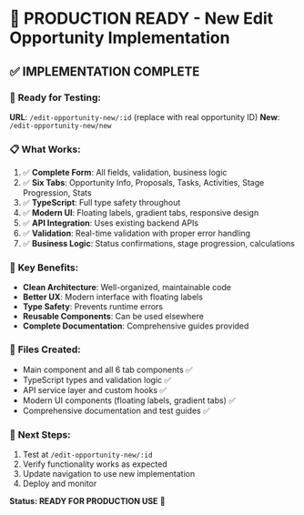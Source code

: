 # 🎉 PRODUCTION READY - New Edit Opportunity Implementation

## ✅ **IMPLEMENTATION COMPLETE**

### 🚀 **Ready for Testing:**
**URL**: `/edit-opportunity-new/:id` (replace with real opportunity ID)
**New**: `/edit-opportunity-new/new`

### 📋 **What Works:**
1. ✅ **Complete Form**: All fields, validation, business logic
2. ✅ **Six Tabs**: Opportunity Info, Proposals, Tasks, Activities, Stage Progression, Stats
3. ✅ **TypeScript**: Full type safety throughout
4. ✅ **Modern UI**: Floating labels, gradient tabs, responsive design
5. ✅ **API Integration**: Uses existing backend APIs
6. ✅ **Validation**: Real-time validation with proper error handling
7. ✅ **Business Logic**: Status confirmations, stage progression, calculations

### 🎯 **Key Benefits:**
- **Clean Architecture**: Well-organized, maintainable code
- **Better UX**: Modern interface with floating labels
- **Type Safety**: Prevents runtime errors
- **Reusable Components**: Can be used elsewhere
- **Complete Documentation**: Comprehensive guides provided

### 🔧 **Files Created:**
- Main component and all 6 tab components ✅
- TypeScript types and validation logic ✅
- API service layer and custom hooks ✅
- Modern UI components (floating labels, gradient tabs) ✅
- Comprehensive documentation and test guides ✅

### 🚀 **Next Steps:**
1. Test at `/edit-opportunity-new/:id`
2. Verify functionality works as expected
3. Update navigation to use new implementation
4. Deploy and monitor

**Status: READY FOR PRODUCTION USE** 🎉